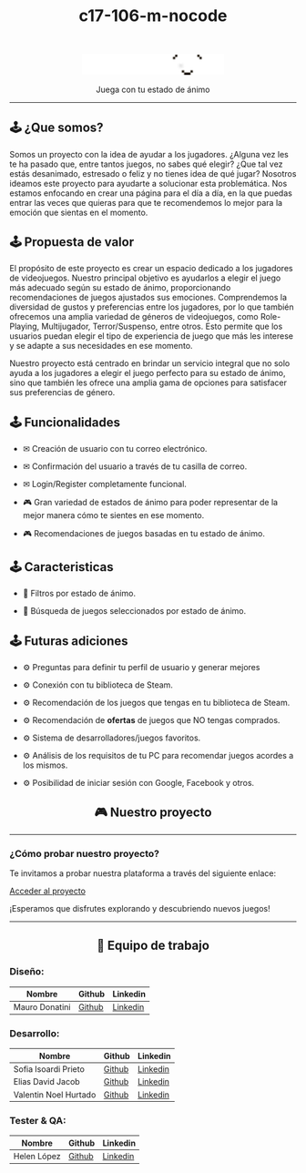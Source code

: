 <h1 align="center">c17-106-m-nocode</h1>
<br/>

<p align="center">
  <img src="logos/Logo Playmood.png" alt="Logo del proyecto" width="250">
</p>
<p align="center">Juega con tu estado de ánimo</p>



--------------
## 🕹 ¿Que somos?

Somos un proyecto con la idea de ayudar a los jugadores. ¿Alguna vez les te ha pasado que, entre tantos juegos, no sabes qué elegir? ¿Que tal vez estás desanimado, estresado o feliz y no tienes idea de qué jugar? Nosotros ideamos este proyecto para ayudarte a solucionar esta problemática. Nos estamos enfocando en crear una página para el día a día, en la que puedas entrar las veces que quieras para que te recomendemos lo mejor para la emoción que sientas en el momento.

## 🕹 Propuesta de valor

El propósito de este proyecto es crear un espacio dedicado a los jugadores de videojuegos. Nuestro principal objetivo es ayudarlos a elegir el juego más adecuado según su estado de ánimo, proporcionando recomendaciones de juegos ajustados sus emociones.
Comprendemos la diversidad de gustos y preferencias entre los jugadores, por lo que también ofrecemos una amplia variedad de géneros de videojuegos, como Role-Playing, Multijugador, Terror/Suspenso, entre otros. Esto permite que los usuarios puedan elegir el tipo de experiencia de juego que más les interese y se adapte a sus necesidades en ese momento. 

Nuestro proyecto está centrado en brindar un servicio integral que no solo ayuda a los jugadores a elegir el juego perfecto para su estado de ánimo, sino que también les ofrece una amplia gama de opciones para satisfacer sus preferencias de género.

## 🕹 Funcionalidades

- ✉ Creación de usuario con tu correo electrónico.

- ✉ Confirmación del usuario a través de tu casilla de correo.

- ✉ Login/Register completamente funcional.

- 🎮 Gran variedad de estados de ánimo para poder representar de la mejor manera cómo te sientes en ese momento.

- 🎮 Recomendaciones de juegos basadas en tu estado de ánimo.

## 🕹 Caracteristicas

- 🔧 Filtros por estado de ánimo.

- 🔧 Búsqueda de juegos seleccionados por estado de ánimo.

## 🕹 Futuras adiciones

- ⚙ Preguntas para definir tu perfil de usuario y generar mejores 

- ⚙ Conexión con tu biblioteca de Steam.
  
- ⚙ Recomendación de los juegos que tengas en tu biblioteca de Steam.
  
- ⚙ Recomendación de **ofertas** de juegos que NO tengas comprados.

- ⚙ Sistema de desarrolladores/juegos favoritos.
  
- ⚙ Análisis de los requisitos de tu PC para recomendar juegos acordes a los mismos.
  
- ⚙ Posibilidad de iniciar sesión con Google, Facebook y otros.

<h2 align="center">🎮 Nuestro proyecto</h2>

---

### ¿Cómo probar nuestro proyecto?

Te invitamos a probar nuestra plataforma a través del siguiente enlace:

[Acceder al proyecto](https://playmood-final-version.bubbleapps.io/version-test)

¡Esperamos que disfrutes explorando y descubriendo nuevos juegos!

--- 

<h2 align="center">💼 Equipo de trabajo</h2>

### Diseño:
| Nombre   | Github                                  | Linkedin                                |
|----------|-----------------------------------------|-----------------------------------------|
| Mauro Donatini | [Github](enlace/al/perfil/github)    | [Linkedin](enlace/al/perfil/linkedin)|


### Desarrollo:
| Nombre   | Github                                  | Linkedin                                |
|----------|-----------------------------------------|-----------------------------------------|
| Sofia Isoardi Prieto | [Github](enlace/al/perfil/github)    | [Linkedin](enlace/al/perfil/linkedin)|
| Elias David Jacob | [Github](enlace/al/perfil/github)    | [Linkedin](enlace/al/perfil/linkedin)|
| Valentin Noel Hurtado | [Github](enlace/al/perfil/github)    | [Linkedin](enlace/al/perfil/linkedin)|

### Tester & QA:
| Nombre   | Github                                  | Linkedin                                |
|----------|-----------------------------------------|-----------------------------------------|
| Helen López | [Github](enlace/al/perfil/github)    | [Linkedin](enlace/al/perfil/linkedin)|


